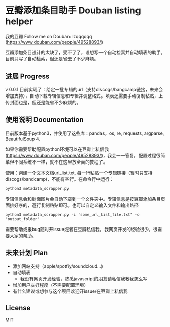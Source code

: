 # 豆瓣添加条目助手 Douban listing helper

我的豆瓣 Follow me on Douban: lzqqqqqq (https://www.douban.com/people/49528893/)

豆瓣添加条目设计的太缺了，受不了了，设想写一个自动检索并自动填表的助手。目前只写了自动检索，但还是省去了不少麻烦。

## 进展 Progress

v 0.0.1
目前实现了：给定一批专辑的url（支持discogs/bangcamp链接，未来会增加支持），自动下载专辑信息和专辑并调整格式。填表还需要手动复制粘贴，上传封面也是，但还是能省不少麻烦的。

## 使用说明 Documentation

目前版本基于python3，并使用了这些库：pandas，os, re, requests, argparse, BeautifulSoup 4. 

如果你需要帮助配置python环境可以在豆瓣上私信我(https://www.douban.com/people/49528893/)，我会一一答复。配置过程很简单但不同系统不一样，就不在这里放全面的教程了。

使用：创建一个文本文档url_list.txt, 每一行粘贴一个专辑链接（暂时只支持discogs/bandcamp)，不能有空行。在命令行中运行：
~~~
python3 metadata_scrapper.py
~~~
专辑信息会和封面图片会自动下载到一个文件夹中。专辑信息是按豆瓣添加条目页面排好序的，逐行复制粘贴即可。也可以自定义输入文件和输出路径
~~~
python3 metadata_scrapper.py -i 'some_url_list_file.txt" -o "output_folder"
~~~

需要帮助或报bug随时开issue或者在豆瓣私信我。我网页开发的经验很少，很需要大家的帮助。

## 未来计划 Plan
- 添加网站支持（apple/spotfiy/soundcloud...)
- 自动填表
    - 我没有网页开发经验，熟悉javascript的朋友请私信我教我怎么写  
- 增加用户友好程度（不需要配置环境）
- 有什么建议或想参与这个项目欢迎开issue/在豆瓣上私信我 

## License 

MIT 
